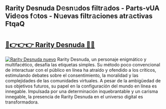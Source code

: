 ## Rarity Desnuda D𝚎sn𝚞dos filtr𝚊dos - Parts-vUA Vid𝚎os f𝚘tos - N𝚞evas filtr𝚊ciones atr𝚊ctivas FtqaQ

# <h2><a href="http://mb9mhj.tromn.icu/?c=Rarity+Desnuda">🔗👉👉👉 Rarity Desnuda 🔗🔗</a></h2>

[![Rarity Desnuda nuevo](https://i.imgur.com/pEAQMta.gif)](http://mb9mhj.tromn.icu/?c=Rarity+Desnuda)
Rarity Desnuda, un personaje enigmático y multifacético, desafía las etiquetas simples. Su método poco convencional de interactuar con el público en línea ha atraído y ofendido a los críticos, estimulando debates sobre el consentimiento, la moralidad y las complejidades de las comunidades virtuales. A pesar de la ambigüedad de sus objetivos futuros, su papel en la configuración del mundo en línea es innegable. Impulsada por una determinación inquebrantable y un carisma innegable, la presencia de Rarity Desnuda en el universo digital es transformadora.

